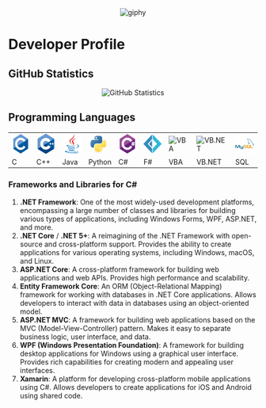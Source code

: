 <div align="center">
  <img src="https://github.com/unkn-source/unkn-source/assets/165537535/06f81c01-b6fb-4592-87d1-8b0484987fd5" alt="giphy" width="500"/>
</div>

# Developer Profile
## GitHub Statistics
<div align="center">
  <img src="https://github-readme-stats.vercel.app/api?username=unkn-source&show_icons=true&theme=radical" alt="GitHub Statistics"/>
</div>

## Programming Languages
<table align="center">
  <tr>
    <td><img src="https://raw.githubusercontent.com/devicons/devicon/master/icons/c/c-original.svg" alt="C" width="40" height="40"/></td>
    <td><img src="https://raw.githubusercontent.com/devicons/devicon/master/icons/cplusplus/cplusplus-original.svg" alt="C++" width="40" height="40"/></td>
    <td><img src="https://raw.githubusercontent.com/devicons/devicon/master/icons/java/java-original.svg" alt="Java" width="40" height="40"/></td>
    <td><img src="https://raw.githubusercontent.com/devicons/devicon/master/icons/python/python-original.svg" alt="Python" width="40" height="40"/></td>
    <td><img src="https://raw.githubusercontent.com/devicons/devicon/master/icons/csharp/csharp-original.svg" alt="C#" width="40" height="40"/></td>
    <td><img src="https://raw.githubusercontent.com/devicons/devicon/master/icons/fsharp/fsharp-original.svg" alt="F#" width="40" height="40"/></td>
    <td><img src="https://github.com/unkn-source/unkn-source/assets/165537535/1c861892-184d-42c8-85dd-1952f20ec2d5" alt="VBA" width="40" height="40"/></td>
    <td><img src="https://upload.wikimedia.org/wikipedia/commons/4/40/VB.NET_Logo.svg" alt="VB.NET" width="40" height="40"/></td>
    <td><img src="https://raw.githubusercontent.com/devicons/devicon/master/icons/mysql/mysql-original-wordmark.svg" alt="SQL" width="40" height="40"/></td>
  </tr>
  <tr>
    <td>C</td>
    <td>C++</td>
    <td>Java</td>
    <td>Python</td>
    <td>C#</td>
    <td>F#</td>
    <td>VBA</td>
    <td>VB.NET</td>
    <td>SQL</td>
  </tr>
</table>

### Frameworks and Libraries for C#
1. **.NET Framework**: One of the most widely-used development platforms, encompassing a large number of classes and libraries for building various types of applications, including Windows Forms, WPF, ASP.NET, and more.
2. **.NET Core** / **.NET 5+**: A reimagining of the .NET Framework with open-source and cross-platform support. Provides the ability to create applications for various operating systems, including Windows, macOS, and Linux.
3. **ASP.NET Core**: A cross-platform framework for building web applications and web APIs. Provides high performance and scalability.
4. **Entity Framework Core**: An ORM (Object-Relational Mapping) framework for working with databases in .NET Core applications. Allows developers to interact with data in databases using an object-oriented model.
5. **ASP.NET MVC**: A framework for building web applications based on the MVC (Model-View-Controller) pattern. Makes it easy to separate business logic, user interface, and data.
6. **WPF (Windows Presentation Foundation)**: A framework for building desktop applications for Windows using a graphical user interface. Provides rich capabilities for creating modern and appealing user interfaces.
7. **Xamarin**: A platform for developing cross-platform mobile applications using C#. Allows developers to create applications for iOS and Android using shared code.

